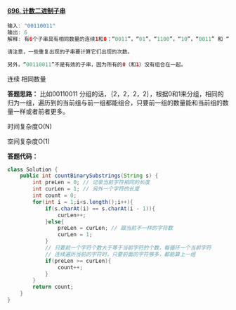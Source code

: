 #### [696. 计数二进制子串](https://leetcode-cn.com/problems/count-binary-substrings/)

```java
输入: "00110011"
输出: 6
解释: 有6个子串具有相同数量的连续1和0：“0011”，“01”，“1100”，“10”，“0011” 和 “01”。

请注意，一些重复出现的子串要计算它们出现的次数。

另外，“00110011”不是有效的子串，因为所有的0（和1）没有组合在一起。
```

连续  相同数量  

**答题思路：** 比如00110011 分组的话，｛2，2，2，2｝，根据0和1来分组，相同的归为一组，遍历到的当前组与前一组都能组合，只要前一组的数量能和当前组的数量一样或者前者更多。

时间复杂度O(N)

空间复杂度O(1)

**答题代码：**

```java
class Solution {
    public int countBinarySubstrings(String s) {
        int preLen = 0; // 记录当前字符相同的长度
        int curLen = 1; // 另外一个字符的长度
        int count = 0;
        for(int i = 1;i<s.length();i++){
            if(s.charAt(i) == s.charAt(i - 1)){
                curLen++;
            }else{
                preLen = curLen; // 跟当前不一样的字符数
                curLen = 1;
            }
            // 只要前一个字符个数大于等于当前字符的个数，每循环一个当前字符
            // 连续遍历当前的字符时，只要前面的字符够多，都能算上一组
            if(preLen >= curLen){ 
                count++;
            }
        }
        return count;
    }
}
```

